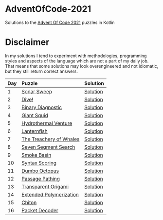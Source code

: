 # AdventOfCode-2021

Solutions to the [Advent Of Code 2021](https://adventofcode.com/2021) puzzles in Kotlin

# Disclaimer

In my solutions I tend to experiment with methodologies, programming styles and aspects of the language which are not a part of my daily job. That means that some solutions may look overengineered and not idiomatic, but they still return correct answers.

|Day| Puzzle| Solution|
|---|:-------|---------|
| 1 |[Sonar Sweep](https://adventofcode.com/2021/day/1) |[Solution](https://github.com/valerakostin/AdventOfCode-2021/blob/main/src/Day01.kt)|
| 2 |[Dive!](https://adventofcode.com/2021/day/2) |[Solution](https://github.com/valerakostin/AdventOfCode-2021/blob/main/src/Day02.kt)|
| 3 |[Binary Diagnostic](https://adventofcode.com/2021/day/3) |[Solution](https://github.com/valerakostin/AdventOfCode-2021/blob/main/src/Day03.kt)|
| 4 |[Giant Squid](https://adventofcode.com/2021/day/4) |[Solution](https://github.com/valerakostin/AdventOfCode-2021/blob/main/src/Day04.kt)|
| 5 |[Hydrothermal Venture](https://adventofcode.com/2021/day/5) |[Solution](https://github.com/valerakostin/AdventOfCode-2021/blob/main/src/Day05.kt)|
| 6 |[Lanternfish](https://adventofcode.com/2021/day/6) |[Solution](https://github.com/valerakostin/AdventOfCode-2021/blob/main/src/Day06.kt)|
| 7 |[The Treachery of Whales](https://adventofcode.com/2021/day/7) |[Solution](https://github.com/valerakostin/AdventOfCode-2021/blob/main/src/Day07.kt)|
| 8 |[Seven Segment Search](https://adventofcode.com/2021/day/8) |[Solution](https://github.com/valerakostin/AdventOfCode-2021/blob/main/src/Day08.kt)|
| 9 |[Smoke Basin](https://adventofcode.com/2021/day/9) |[Solution](https://github.com/valerakostin/AdventOfCode-2021/blob/main/src/Day09.kt)|
| 10 |[Syntax Scoring](https://adventofcode.com/2021/day/10) |[Solution](https://github.com/valerakostin/AdventOfCode-2021/blob/main/src/Day10.kt)|
| 11 |[Dumbo Octopus](https://adventofcode.com/2021/day/11) |[Solution](https://github.com/valerakostin/AdventOfCode-2021/blob/main/src/Day11.kt)|
| 12 |[Passage Pathing](https://adventofcode.com/2021/day/12) |[Solution](https://github.com/valerakostin/AdventOfCode-2021/blob/main/src/Day12.kt)|
| 13 |[Transparent Origami](https://adventofcode.com/2021/day/13) |[Solution](https://github.com/valerakostin/AdventOfCode-2021/blob/main/src/Day13.kt)|
| 14 |[Extended Polymerization](https://adventofcode.com/2021/day/14) |[Solution](https://github.com/valerakostin/AdventOfCode-2021/blob/main/src/Day14.kt)|
| 15 |[Chiton](https://adventofcode.com/2021/day/15) |[Solution](https://github.com/valerakostin/AdventOfCode-2021/blob/main/src/Day15.kt)|
| 16 |[Packet Decoder](https://adventofcode.com/2021/day/16) |[Solution](https://github.com/valerakostin/AdventOfCode-2021/blob/main/src/Day16.kt)|



